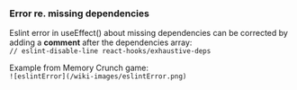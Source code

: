 ### Error re. missing dependencies

Eslint error in useEffect() about missing dependencies can be corrected by adding a **comment** after the dependencies array:  
`// eslint-disable-line react-hooks/exhaustive-deps`

Example from Memory Crunch game:  
`![eslintError](/wiki-images/eslintError.png)`

